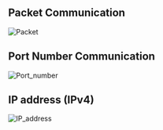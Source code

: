 <h2>Packet Communication</h2>

![Packet](https://user-images.githubusercontent.com/81731043/158041305-5aee1bdd-3fc7-424a-a515-60914443f6b5.png)

<h2>Port Number Communication</h2>

![Port_number](https://user-images.githubusercontent.com/81731043/158722701-958418a0-3ba5-41a2-be09-128162c6ebca.png)

<h2>IP address (IPv4)</h2>

![IP_address](https://user-images.githubusercontent.com/81731043/159391897-b76c5a9c-4ac1-4feb-b75e-6b9312dfc76d.png)
